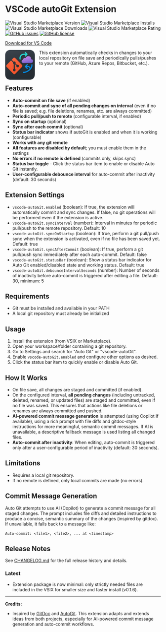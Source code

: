 # VSCode autoGit Extension

<!-- ![.github/workflows/BuildAndPublish.yml](https://github.com/carlocardella/vscode-autogit/workflows/.github/workflows/BuildAndPublish.yml/badge.svg?branch=master) -->
![Visual Studio Marketplace Version](https://img.shields.io/visual-studio-marketplace/v/carlocardella.vscode-autogit)
![Visual Studio Marketplace Installs](https://img.shields.io/visual-studio-marketplace/i/carlocardella.vscode-autogit)
![Visual Studio Marketplace Downloads](https://img.shields.io/visual-studio-marketplace/d/carlocardella.vscode-autogit)
![Visual Studio Marketplace Rating](https://img.shields.io/visual-studio-marketplace/r/carlocardella.vscode-autogit)
[![GitHub issues](https://img.shields.io/github/issues/carlocardella/vscode-autogit.svg)](https://github.com/carlocardella/vscode-autogit/issues)
[![GitHub license](https://img.shields.io/github/license/carlocardella/vscode-autogit.svg)](https://github.com/carlocardella/vscode-autogit/blob/master/LICENSE.md)
<!-- [![Twitter](https://img.shields.io/twitter/url/https/github.com/carlocardella/vscode-autogit.svg?style=social)](https://twitter.com/intent/tweet?text=Wow:&url=https%3A%2F%2Fgithub.com%2Fcarlocardella%2Fvscode-autogit) -->
<!-- [![Open in Visual Studio Code](https://open.vscode.dev/badges/open-in-vscode.svg)](https://open.vscode.dev/carlocardella/vscode-autogit) -->

[Download for VS Code](https://marketplace.visualstudio.com/items?itemName=CarloCardella.vscode-autogit)

<!-- [Download for VS Codium](https://open-vsx.org/extension/carlocardella/vscode-autogit) -->


<div align="left">
  <img src="icon2.png" alt="VSCode Auto Git Extension Icon" width="96" height="96" style="float:left; margin-right: 1em; margin-bottom: 1em;" />
</div>

This extension automatically checks in changes to your local repository on file save and periodically pulls/pushes to your remote (GitHub, Azure Repos, Bitbucket, etc.).

<br>

## Features
- **Auto-commit on file save** (if enabled)
- **Auto-commit and sync of all pending changes on interval** (even if no file is saved; e.g. file deletions, renames, etc. are always committed)
- **Periodic pull/push to remote** (configurable interval, if enabled)
- **Sync on startup** (optional)
- **Sync after each commit** (optional)
- **Status bar indicator** shows if autoGit is enabled and when it is working (configurable)
- **Works with any git remote**
- **All features are disabled by default**; you must enable them in the settings
- **No errors if no remote is defined** (commits only, skips sync)
- **Status bar toggle** - Click the status bar item to enable or disable Auto Git instantly.
- **User-configurable debounce interval** for auto-commit after inactivity (default: 30 seconds)

## Extension Settings
- `vscode-autoGit.enabled` (boolean): If true, the extension will automatically commit and sync changes. If false, no git operations will be performed even if the extension is active.
- `vscode-autoGit.syncInterval` (number): Interval in minutes for periodic pull/push to the remote repository. Default: 10
- `vscode-autoGit.syncOnStartup` (boolean): If true, perform a git pull/push sync when the extension is activated, even if no file has been saved yet. Default: true
- `vscode-autoGit.syncAfterCommit` (boolean): If true, perform a git pull/push sync immediately after each auto-commit. Default: false
- `vscode-autoGit.statusBar` (boolean): Show a status bar indicator for Auto Git enabled/disabled state and working status. Default: true
- `vscode-autoGit.debounceIntervalSeconds` (number): Number of seconds of inactivity before auto-commit is triggered after editing a file. Default: 30, minimum: 5

## Requirements
- Git must be installed and available in your PATH
- A local git repository must already be initialized

## Usage
1. Install the extension (from VSIX or Marketplace).
2. Open your workspace/folder containing a git repository.
3. Go to Settings and search for "Auto Git" or "vscode-autoGit".
4. Enable `vscode-autoGit.enabled` and configure other options as desired.
5. Click the status bar item to quickly enable or disable Auto Git.

## How It Works
- On file save, all changes are staged and committed (if enabled).
- On the configured interval, **all pending changes** (including untracked, deleted, renamed, or updated files) are staged and committed, even if no file was saved. This ensures that actions like file deletions or renames are always committed and pushed.
- **AI-powered commit message generation** is attempted (using Copilot if available), using a rich prompt with file diffs and gitdoc-style instructions for more meaningful, semantic commit messages. If AI is unavailable, a descriptive fallback message is used listing all changed files.
- **Auto-commit after inactivity**: When editing, auto-commit is triggered only after a user-configurable period of inactivity (default: 30 seconds).

## Limitations
- Requires a local git repository.
- If no remote is defined, only local commits are made (no errors).

## Commit Message Generation

Auto Git attempts to use AI (Copilot) to generate a commit message for all staged changes. The prompt includes file diffs and detailed instructions to produce a concise, semantic summary of the changes (inspired by gitdoc). If unavailable, it falls back to a message like:

```
Auto-commit: <file1>, <file2>, ... at <timestamp>
```

## Release Notes

See [CHANGELOG.md](./CHANGELOG.md) for the full release history and details.

### Latest
- Extension package is now minimal: only strictly needed files are included in the VSIX for smaller size and faster install (v0.1.6).

---

**Credits:**
- Inspired by [GitDoc](https://github.com/lostintangent/gitdoc) and [AutoGit](https://github.com/Sonica-B/AutoGit/tree/main). This extension adapts and extends ideas from both projects, especially for AI-powered commit message generation and auto-commit workflows.
